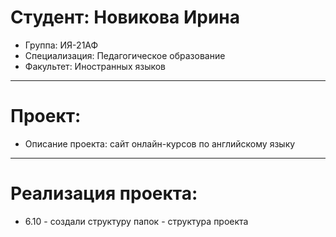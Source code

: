 # Студент: Новикова Ирина
- Группа: ИЯ-21АФ
- Специализация: Педагогическое образование
- Факультет: Иностранных языков
---
# Проект:
- Описание проекта: сайт онлайн-курсов по английскому языку
---
# Реализация проекта:
- 6.10 - создали структуру папок - структура проекта